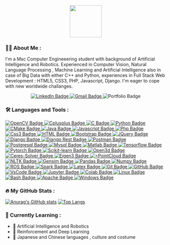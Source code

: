<div id="header" align="center">
  <img src="https://media.giphy.com/media/M9gbBd9nbDrOTu1Mqx/giphy.gif" width="100"/>
</div>

### :man_technologist: About Me :

I'm a Msc Computer Engineeering student with background of Artificial Intelligence and Robotics. Experienced in Computer Vision, Natural Language Processing , Machine Learning and Artificial Intelligence also in case of Big Data with either C++ and Python, experiences in Full Stack Web Development : HTML5, CSS3, PHP, Javascript, Django. I'm eager to cope with new worldwide challanges.  

<div id="badges" align="center">
  <a href="https://www.linkedin.com/in/bruno-principe-87053524a">
      <img src="https://img.shields.io/badge/LinkedIn-blue?style=for-the-badge&logo=linkedin&logoColor=white" alt="LinkedIn Badge"/>
  </a>
  <a href="mailto:bprincipe235@gmail.com?subject=Email%20from%20GitHub%20User%20By%20Link%20Page%20Profile">
     <img src="https://img.shields.io/badge/Email-red?style=for-the-badge&logo=gmail&logoColor=white" alt="Gmail Badge"/>
  </a>
  <img src="https://img.shields.io/badge/Portfolio-black?style=for-the-badge&logo=&logoColor=white" alt="Portfolio Badge"/>
</div>
<div id="badges" align="center">
  <img src="https://komarev.com/ghpvc/?username=bprin97&style=flat-square&color=blue" alt=""/>
</div>

### :hammer_and_wrench: Languages and Tools :

<div id="badges">
  <a href="OpenCV">
    <img src="https://img.shields.io/badge/OpenCV-red?style=for-the-badge&logo=opencv&logoColor=black" alt="OpenCV Badge"/>
  </a>
  <a href="C++">
    <img src="https://img.shields.io/badge/C++-gray?style=for-the-badge&logo=Cplusplus&logoColor=black" alt="Cplusplus Badge"/>
  </a>
  <a href="C">
    <img src="https://img.shields.io/badge/C-blue?style=for-the-badge&logo=C&logoColor=white" alt="C Badge"/>
  </a>
  <a href="Python">
    <img src="https://img.shields.io/badge/Python-green?style=for-the-badge&logo=Python&logoColor=white" alt="Python Badge"/>
  </a>
  <a href="CMake">
    <img src="https://img.shields.io/badge/CMake-orange?style=for-the-badge&logo=CMake&logoColor=black" alt="CMake Badge"/>
  </a>
  <a href="Java">
    <img src="https://img.shields.io/badge/Java-yellowgreen?style=for-the-badge&logo=java8&logoColor=white" alt="Java Badge"/>
  </a>
  <a href="JavaScript">
    <img src="https://img.shields.io/badge/Javascript-brightgreen?style=for-the-badge&logo=Javascript&logoColor=black" alt="Javascript Badge"/>
  </a>
  <a href="Php">
    <img src="https://img.shields.io/badge/php-lightgray?style=for-the-badge&logo=php&logoColor=black" alt="Php Badge"/>
  </a>
  <a href="Css3">
    <img src="https://img.shields.io/badge/Css-blueviolet?style=for-the-badge&logo=css3&logoColor=black" alt="Css3 Badge"/>
  </a>
  <a href="HTML">
    <img src="https://img.shields.io/badge/Html-pink?style=for-the-badge&logo=html5&logoColor=black" alt="HTML Badge"/>
  </a>
  <a href="Bootstrapt">
    <img src="https://img.shields.io/badge/Bootstrap-9cf?style=for-the-badge&logo=bootstrap&logoColor=black" alt="Bootstrap Badge"/>
  </a>
  <a href="JQuery">
    <img src="https://img.shields.io/badge/JQuery-lemonchiffon?style=for-the-badge&logo=jquery&logoColor=black" alt="JQuery Badge"/>
  </a>
  <a href="Django">
    <img src="https://img.shields.io/badge/Django-black?style=for-the-badge&logo=django&logoColor=white" alt="Django Badge"/>
  </a>
  <a href="Django Rest">
    <img src="https://img.shields.io/badge/Django Rest-white?style=for-the-badge&logo=djangorest&logoColor=black" alt="Django Rest Badge"/>
  </a>
  <a href="Postman">
    <img src="https://img.shields.io/badge/Postman-purple?style=for-the-badge&logo=postman&logoColor=white" alt="Postman Badge"/>
  </a>
  <a href="Postgresql">
    <img src="https://img.shields.io/badge/Postgresql-beige?style=for-the-badge&logo=postgresql&logoColor=black" alt="Postgresql Badge"/>
  </a>
  <a href="Mysql">
    <img src="https://img.shields.io/badge/Mysql-azure?style=for-the-badge&logo=mysql&logoColor=black" alt="Mysql Badge"/>
  </a>
  <a href="Matlab">
    <img src="https://img.shields.io/badge/Matlab-chocolate?style=for-the-badge&logo=matlab&logoColor=black" alt="Matlab Badge"/>
  </a>
  <a href="Tensorflow">
    <img src="https://img.shields.io/badge/Tensorflow-darkslateblue?style=for-the-badge&logo=tensorflow&logoColor=black" alt="Tensorflow Badge"/>
  </a>
  <a href="Pytorch">
    <img src="https://img.shields.io/badge/Pytorch-saddlebrown?style=for-the-badge&logo=pytorch&logoColor=black" alt="Pytorch Badge"/>
  </a>
  <a href="Scikit-learn">
    <img src="https://img.shields.io/badge/Scikit learn-thistle?style=for-the-badge&logo=scikitlearn&logoColor=black" alt="Scikit-learn Badge"/>
  </a>
  <a href="Open3d">
    <img src="https://img.shields.io/badge/Open3d-aliceblue?style=for-the-badge&logo=open3d&logoColor=black" alt="Open3d Badge"/>
  </a>
  <a href="Ceres-Solver">
    <img src="https://img.shields.io/badge/Ceres Solver-lightblue?style=for-the-badge&logo=ceres-solver&logoColor=black" alt="Ceres-Solver Badge"/>
  </a>
  <a href=Eigen3">
    <img src="https://img.shields.io/badge/Eigen3-aqua?style=for-the-badge&logo=eigen&logoColor=black" alt="Eigen3 Badge"/>
  </a>
  <a href=PointCloud">
    <img src="https://img.shields.io/badge/PointCloud-indingo?style=for-the-badge&logo==pointcloud&logoColor=black" alt="=PointCloud Badge"/>
  </a>
  <a href=NLTK">
    <img src="https://img.shields.io/badge/NLTK-khaki?style=for-the-badge&logo=nltk&logoColor=black" alt="NLTK Badge"/>
  </a>
  <a href=Gensim">
    <img src="https://img.shields.io/badge/Gensim-indianred?style=for-the-badge&logo=gensim&logoColor=black" alt="Gensim Badge"/>
  </a>
  <a href="Pandas">
    <img src="https://img.shields.io/badge/Pandas-salmon?style=for-the-badge&logo=pandas&logoColor=black" alt="Pandas Badge"/>
  </a>
  <a href="Numpy">
    <img src="https://img.shields.io/badge/Numpy-seashell?style=for-the-badge&logo=numpy&logoColor=black" alt="Numpy Badge"/>
  </a>
  <a href="ROS">
    <img src="https://img.shields.io/badge/ROS-powderblue?style=for-the-badge&logo=ros&logoColor=black" alt="ROS Badge"/>
  </a>
  <a href="Spark">
    <img src="https://img.shields.io/badge/Apache Spark-teal?style=for-the-badge&logo=apachespark&logoColor=black" alt="Spark Badge"/>
  </a>
  <a href="Latex">
    <img src="https://img.shields.io/badge/Latex-mediumvioletred?style=for-the-badge&logo=latex&logoColor=white" alt="Latex Badge"/>
  </a>
  <a href="Git">
    <img src="https://img.shields.io/badge/Git-silver?style=for-the-badge&logo=git&logoColor=black" alt="Git Badge"/>
  </a>
  <a href="GitHub">
    <img src="https://img.shields.io/badge/GitHub-peachpuff?style=for-the-badge&logo=github&logoColor=black" alt="GitHub Badge"/>
  </a>
  <a href="VsCode">
    <img src="https://img.shields.io/badge/Vs Code-firebrick?style=for-the-badge&logo=visualstudio&logoColor=white" alt="VsCode Badge"/>
  </a>
  <a href="Jupyter">
    <img src="https://img.shields.io/badge/Jupyter-palevioletred?style=for-the-badge&logo=jupyter&logoColor=white" alt="Jupyter Badge"/>
  </a>
  <a href="Colab">
    <img src="https://img.shields.io/badge/Colab-snow?style=for-the-badge&logo=colab&logoColor=white" alt="Colab Badge"/>
  </a>
  <a href="Linux">
    <img src="https://img.shields.io/badge/Linux-olive?style=for-the-badge&logo=linux&logoColor=white" alt="Linux Badge"/>
  </a>
  <a href="Bash">
    <img src="https://img.shields.io/badge/Bash-navy?style=for-the-badge&logo=commandsprompt&logoColor=white" alt="Bash Badge"/>
  </a>
  <a href="Apache">
    <img src="https://img.shields.io/badge/Apache-mediumturquoise?style=for-the-badge&logo=apache&logoColor=black" alt="Apache Badge"/>
  </a>
   <a href="Windows">
    <img src="https://img.shields.io/badge/Windows-moccasin?style=for-the-badge&logo=windows&logoColor=black" alt="Windows Badge"/>
  </a>
</div>

### :fire: My GitHub Stats :
[![Anurag's GitHub stats](https://github-readme-stats.vercel.app/api?username=bprin97&show_icons=true&theme=tokyonight)](https://github.com/anuraghazra/github-readme-stats) [![Top Langs](https://github-readme-stats.vercel.app/api/top-langs/?username=bprin97&theme=tokyonight&layout=compact)](https://github.com/anuraghazra/github-readme-stats)

### :book: Currently Learning :

- :robot: Artificial Intelligence and Robotics
- :telescope: Reinforcement and Deep Learning
- :tongue: Japanese and Chinese languages , culture and costume
